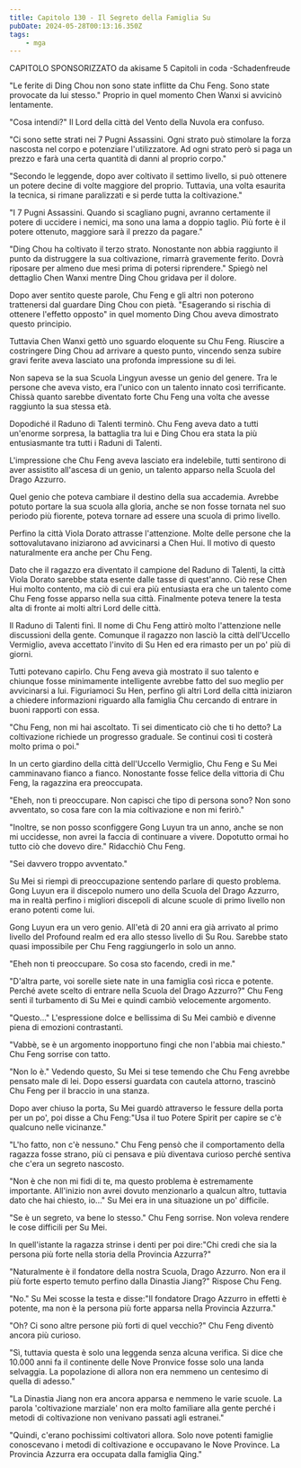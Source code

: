```yaml
---
title: Capitolo 130 - Il Segreto della Famiglia Su
pubDate: 2024-05-28T00:13:16.350Z
tags:
    - mga
---
```



CAPITOLO SPONSORIZZATO da akisame
5 Capitoli in coda
-Schadenfreude


"Le ferite di Ding Chou non sono state inflitte da Chu Feng. Sono state provocate da lui stesso." Proprio in quel momento Chen Wanxi si avvicinò lentamente.


"Cosa intendi?" Il Lord della città del Vento della Nuvola era confuso.


"Ci sono sette strati nei 7 Pugni Assassini. Ogni strato può stimolare la forza nascosta nel corpo e potenziare l'utilizzatore. Ad ogni strato però si paga un prezzo e farà una certa quantità di danni al proprio corpo."


"Secondo le leggende, dopo aver coltivato il settimo livello, si può ottenere un potere decine di volte maggiore del proprio. Tuttavia, una volta esaurita la tecnica, si rimane paralizzati e si perde tutta la coltivazione."


"I 7 Pugni Assassini. Quando si scagliano pugni, avranno certamente il potere di uccidere i nemici, ma sono una lama a doppio taglio. Più forte è il potere ottenuto, maggiore sarà il prezzo da pagare."


"Ding Chou ha coltivato il terzo strato. Nonostante non abbia raggiunto il punto da distruggere la sua coltivazione, rimarrà gravemente ferito. Dovrà riposare per almeno due mesi prima di potersi riprendere." Spiegò nel dettaglio Chen Wanxi mentre Ding Chou gridava per il dolore.


Dopo aver sentito queste parole, Chu Feng e gli altri non poterono trattenersi dal guardare Ding Chou con pietà. "Esagerando si rischia di ottenere l'effetto opposto" in quel momento Ding Chou aveva dimostrato questo principio.


Tuttavia Chen Wanxi gettò uno sguardo eloquente su Chu Feng. Riuscire a costringere Ding Chou ad arrivare a questo punto, vincendo senza subire gravi ferite aveva lasciato una profonda impressione su di lei.


Non sapeva se la sua Scuola Lingyun avesse un genio del genere. Tra le persone che aveva visto, era l'unico con un talento innato così terrificante. Chissà quanto sarebbe diventato forte Chu Feng una volta che avesse raggiunto la sua stessa età.


Dopodiché il Raduno di Talenti terminò. Chu Feng aveva dato a tutti un'enorme sorpresa, la battaglia tra lui e Ding Chou era stata la più entusiasmante tra tutti i Raduni di Talenti.


L'impressione che Chu Feng aveva lasciato era indelebile, tutti sentirono di aver assistito all'ascesa di un genio, un talento apparso nella Scuola del Drago Azzurro.


Quel genio che poteva cambiare il destino della sua accademia. Avrebbe potuto portare la sua scuola alla gloria, anche se non fosse tornata nel suo periodo più fiorente, poteva tornare ad essere una scuola di primo livello.


Perfino la città Viola Dorato attrasse l'attenzione. Molte delle persone che la sottovalutavano iniziarono ad avvicinarsi a Chen Hui. Il motivo di questo naturalmente era anche per Chu Feng.


Dato che il ragazzo era diventato il campione del Raduno di Talenti, la città Viola Dorato sarebbe stata esente dalle tasse di quest'anno. Ciò rese Chen Hui molto contento, ma ciò di cui era più entusiasta era che un talento come Chu Feng fosse apparso nella sua città. Finalmente poteva tenere la testa alta di fronte ai molti altri Lord delle città.


Il Raduno di Talenti finì. Il nome di Chu Feng attirò molto l'attenzione nelle discussioni della gente. Comunque il ragazzo non lasciò la città dell'Uccello Vermiglio, aveva accettato l'invito di Su Hen ed era rimasto per un po' più di giorni.


Tutti potevano capirlo. Chu Feng aveva già mostrato il suo talento e chiunque fosse minimamente intelligente avrebbe fatto del suo meglio per avvicinarsi a lui. Figuriamoci Su Hen, perfino gli altri Lord della città iniziaron a chiedere informazioni riguardo alla famiglia Chu cercando di entrare in buoni rapporti con essa.


"Chu Feng, non mi hai ascoltato. Ti sei dimenticato ciò che ti ho detto? La coltivazione richiede un progresso graduale. Se continui così ti costerà molto prima o poi."


In un certo giardino della città dell'Uccello Vermiglio, Chu Feng e Su Mei camminavano fianco a fianco.
Nonostante fosse felice della vittoria di Chu Feng, la ragazzina era preoccupata.


"Eheh, non ti preoccupare. Non capisci che tipo di persona sono? Non sono avventato, so cosa fare con la mia coltivazione e non mi ferirò."


"Inoltre, se non posso sconfiggere Gong Luyun tra un anno, anche se non mi uccidesse, non avrei la faccia di continuare a vivere. Dopotutto ormai ho tutto ciò che dovevo dire." Ridacchiò Chu Feng.


"Sei davvero troppo avventato."


Su Mei si riempì di preoccupazione sentendo parlare di questo problema. Gong Luyun era il discepolo numero uno della Scuola del Drago Azzurro, ma in realtà perfino i migliori discepoli di alcune scuole di primo livello non erano potenti come lui.


Gong Luyun era un vero genio. All'età di 20 anni era già arrivato al primo livello del Profound realm ed era allo stesso livello di Su Rou. Sarebbe stato quasi impossibile per Chu Feng raggiungerlo in solo un anno.


"Eheh non ti preoccupare. So cosa sto facendo, credi in me."


"D'altra parte, voi sorelle siete nate in una famiglia così ricca e potente. Perché avete scelto di entrare nella Scuola del Drago Azzurro?" Chu Feng sentì il turbamento di Su Mei e quindi cambiò velocemente argomento.


"Questo..." L'espressione dolce e bellissima di Su Mei cambiò e divenne piena di emozioni contrastanti.


"Vabbè, se è un argomento inopportuno fingi che non l'abbia mai chiesto." Chu Feng sorrise con tatto.


"Non lo è." Vedendo questo, Su Mei si tese temendo che Chu Feng avrebbe pensato male di lei. Dopo essersi guardata con cautela attorno, trascinò Chu Feng per il braccio in una stanza.


Dopo aver chiuso la porta, Su Mei guardò attraverso le fessure della porta per un po', poi disse a Chu Feng:"Usa il tuo Potere Spirit per capire se c'è qualcuno nelle vicinanze."


"L'ho fatto, non c'è nessuno." Chu Feng pensò che il comportamento della ragazza fosse strano, più ci pensava e più diventava curioso perché sentiva che c'era un segreto nascosto.


"Non è che non mi fidi di te, ma questo problema è estremamente importante. All'inizio non avrei dovuto menzionarlo a qualcun altro, tuttavia dato che hai chiesto, io..." Su Mei era in una situazione un po' difficile.


"Se è un segreto, va bene lo stesso." Chu Feng sorrise. Non voleva rendere le cose difficili per Su Mei.


In quell'istante la ragazza strinse i denti per poi dire:"Chi credi che sia la persona più forte nella storia della Provincia Azzurra?"


"Naturalmente è il fondatore della nostra Scuola, Drago Azzurro. Non era il più forte esperto temuto perfino dalla Dinastia Jiang?" Rispose Chu Feng.


"No." Su Mei scosse la testa e disse:"Il fondatore Drago Azzurro in effetti è potente, ma non è la persona più forte apparsa nella Provincia Azzurra."


"Oh? Ci sono altre persone più forti di quel vecchio?" Chu Feng diventò ancora più curioso.


"Sì, tuttavia questa è solo una leggenda senza alcuna verifica. Si dice che 10.000 anni fa il continente delle Nove Pronvice fosse solo una landa selvaggia. La popolazione di allora non era nemmeno un centesimo di quella di adesso."


"La Dinastia Jiang non era ancora apparsa e nemmeno le varie scuole. La parola 'coltivazione marziale' non era molto familiare alla gente perché i metodi di coltivazione non venivano passati agli estranei."


"Quindi, c'erano pochissimi coltivatori allora. Solo nove potenti famiglie conoscevano i metodi di coltivazione e occupavano le Nove Province. La Provincia Azzurra era occupata dalla famiglia Qing."





